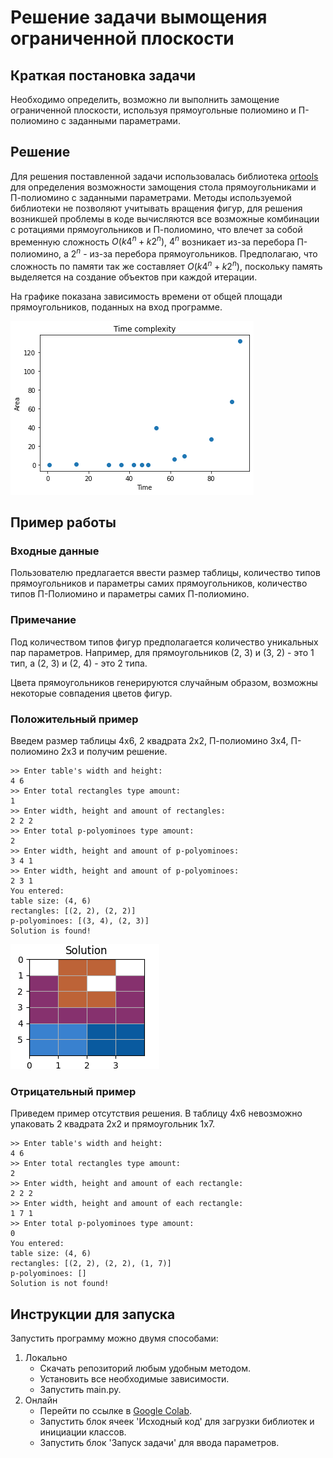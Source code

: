 # Решение задачи вымощения ограниченной плоскости 

## Краткая постановка задачи
Необходимо определить, возможно ли выполнить замощение ограниченной плоскости, используя прямоугольные полиомино и П-полиомино с заданными параметрами.

## Решение
Для решения поставленной задачи использовалась библиотека [ortools](https://developers.google.com/optimization/cp/cp_solver) 
для определения возможности замощения стола прямоугольниками и П-полиомино с заданными параметрами. Методы используемой 
библиотеки не позволяют учитывать вращения фигур, для решения возникшей проблемы в коде вычисляются все возможные 
комбинации с ротациями прямоугольников и П-полиомино, что влечет за собой временную сложность $O(k4^n+k2^n)$, $4^n$ 
возникает из-за перебора П-полиомино, а $2^n$ - из-за перебора прямоугольников. 
Предполагаю, что сложность по памяти так же составляет $O(k4^n+k2^n)$, поскольку память выделяется на создание объектов
при каждой итерации. 

На графике показана зависимость времени от общей площади прямоугольников, поданных на вход программе.

![Зависимость времени выполнения о общей площади](images/time_complexity.png)

## Пример работы

### Входные данные
Пользователю предлагается ввести размер таблицы, количество типов прямоугольников и параметры самих прямоугольников, 
количество типов П-Полиомино и параметры самих П-полиомино. 

### Примечание
Под количеством типов фигур предполагается количество уникальных пар параметров. 
Например, для прямоугольников (2, 3) и (3, 2) - это 1 тип, а (2, 3) и (2, 4) - это 2 типа.  

Цвета прямоугольников генерируются случайным образом, возможны некоторые совпадения цветов фигур.
### Положительный пример
Введем размер таблицы 4х6, 2 квадрата 2х2, П-полиомино 3x4, П-полиомино 2х3 и получим решение. 
```
>> Enter table's width and height: 
4 6
>> Enter total rectangles type amount: 
1
>> Enter width, height and amount of rectangles:
2 2 2
>> Enter total p-polyominoes type amount:
2
>> Enter width, height and amount of p-polyominoes:
3 4 1
>> Enter width, height and amount of p-polyominoes:
2 3 1
You entered:
table size: (4, 6)
rectangles: [(2, 2), (2, 2)]
p-polyominoes: [(3, 4), (2, 3)]
Solution is found!
```
![Пример решения](images/example_.solution.png)

### Отрицательный пример
Приведем пример отсутствия решения.
В таблицу 4х6 невозможно упаковать 2 квадрата 2х2 и прямоугольник 1х7.
```
>> Enter table's width and height: 
4 6
>> Enter total rectangles type amount: 
2
>> Enter width, height and amount of each rectangle: 
2 2 2
>> Enter width, height and amount of each rectangle: 
1 7 1
>> Enter total p-polyominoes type amount:
0
You entered:
table size: (4, 6)
rectangles: [(2, 2), (2, 2), (1, 7)]
p-polyominoes: []
Solution is not found!
```

## Инструкции для запуска
Запустить программу можно двумя способами:
1. Локально
   - Скачать репозиторий любым удобным методом.
   - Установить все необходимые зависимости. 
   - Запустить main.py.
2. Онлайн
   - Перейти по ссылке в [Google Colab](https://colab.research.google.com/drive/1Tsn-UoQWlSJ2Vmezj21_dEWBoAF39yJK?usp=sharing).
   - Запустить блок ячеек 'Исходный код' для загрузки библиотек и инициации классов.
   - Запустить блок 'Запуск задачи' для ввода параметров.
